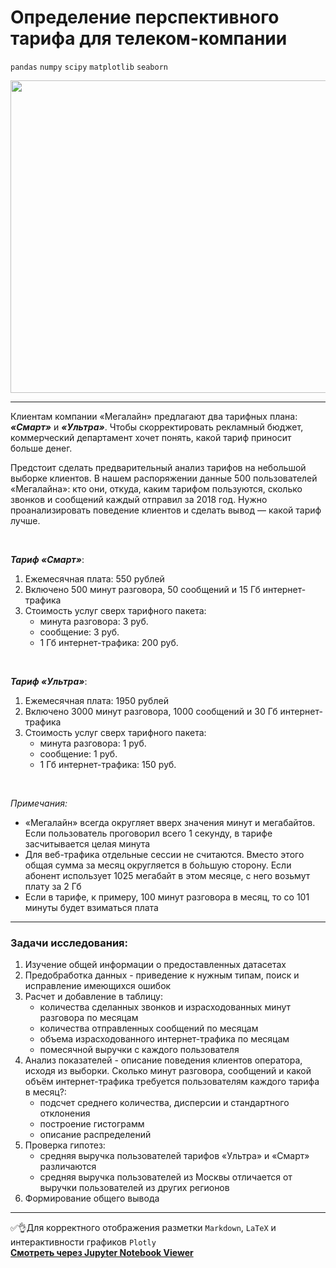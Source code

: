 # Определение перспективного тарифа для телеком-компании

`pandas`  `numpy`  `scipy`  `matplotlib`  `seaborn`

<p align="center">
  <img src="https://www.protarif.info/news/thumbnails/b7ffcce08ddd1f9d9c3bf5dff6ccc580.jpeg" width=800 height=500 />
</p>

---
Клиентам компании «Мегалайн» предлагают два тарифных плана: ***«Смарт»*** и ***«Ультра»***. Чтобы скорректировать рекламный бюджет, коммерческий департамент хочет понять, какой тариф приносит больше денег.

Предстоит сделать предварительный анализ тарифов на небольшой выборке клиентов. В нашем распоряжении данные 500 пользователей «Мегалайна»: кто они, откуда, каким тарифом пользуются, сколько звонков и сообщений каждый отправил за 2018 год. Нужно проанализировать поведение клиентов и сделать вывод — какой тариф лучше.

<br/>

***Тариф «Смарт»***:
1. Ежемесячная плата: 550 рублей
2. Включено 500 минут разговора, 50 сообщений и 15 Гб интернет-трафика
3. Стоимость услуг сверх тарифного пакета:
    * минута разговора: 3 руб.
    * сообщение: 3 руб.
    * 1 Гб интернет-трафика: 200 руб.
 
<br/>

***Тариф «Ультра»***:
1. Ежемесячная плата: 1950 рублей
2. Включено 3000 минут разговора, 1000 сообщений и 30 Гб интернет-трафика
3. Стоимость услуг сверх тарифного пакета:
    * минута разговора: 1 руб.
    * сообщение: 1 руб.
    * 1 Гб интернет-трафика: 150 руб.

<br/>

*Примечания:* 
* «Мегалайн» всегда округляет вверх значения минут и мегабайтов. Если пользователь проговорил всего 1 секунду, в тарифе засчитывается целая минута
* Для веб-трафика отдельные сессии не считаются. Вместо этого общая сумма за месяц округляется в бо́льшую сторону. Если абонент использует 1025 мегабайт в этом месяце, с него возьмут плату за 2 Гб
* Если в тарифе, к примеру, 100 минут разговора в месяц, то со 101 минуты будет взиматься плата

---

### Задачи исследования:

1. Изучение общей информации о предоставленных датасетах
2. Предобработка данных - приведение к нужным типам, поиск и исправление имеющихся ошибок 
3. Расчет и добавление в таблицу:
    * количества сделанных звонков и израсходованных минут разговора по месяцам
    * количества отправленных сообщений по месяцам
    * объема израсходованного интернет-трафика по месяцам
    * помесячной выручки с каждого пользователя 
4. Анализ показателей - описание поведения клиентов оператора, исходя из выборки. Сколько минут разговора, сообщений и какой объём интернет-трафика требуется пользователям каждого тарифа в месяц?:
    * подсчет среднего количества, дисперсии и стандартного отклонения
    * построение гистограмм
    * описание распределений
5. Проверка гипотез:
    * средняя выручка пользователей тарифов «Ультра» и «Смарт» различаются
    * средняя выручка пользователей из Москвы отличается от выручки пользователей из других регионов
6. Формирование общего вывода

---

:white_check_mark::ok_hand:Для корректного отображения разметки `Markdown`, `LaTeX` и интерактивности графиков `Plotly` </br>
**[Cмотреть через Jupyter Notebook Viewer](https://nbviewer.org/github/NikitaGirya/YaP_DA_2021/blob/main/03_promising_telecom_tariff/Girya_promising_telecom_tariff.ipynb)**
